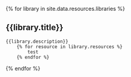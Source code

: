 {% for library in site.data.resources.libraries %}
## {{library.title}}
    {{library.description}}
        {% for resource in library.resources %}
            test
        {% endfor %}
{% endfor %}